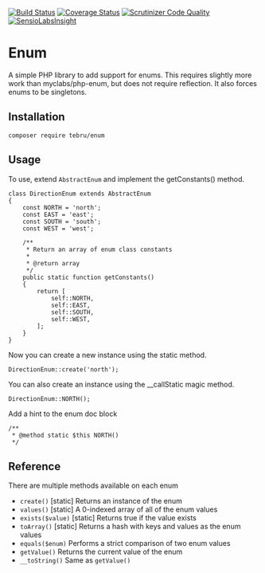 [![Build Status](https://travis-ci.org/tebru/enum.svg)](https://travis-ci.org/tebru/enum)
[![Coverage Status](https://coveralls.io/repos/tebru/enum/badge.svg?branch=master&service=github)](https://coveralls.io/github/tebru/enum?branch=master)
[![Scrutinizer Code Quality](https://scrutinizer-ci.com/g/tebru/enum/badges/quality-score.png?b=master)](https://scrutinizer-ci.com/g/tebru/enum/?branch=master)
[![SensioLabsInsight](https://insight.sensiolabs.com/projects/6d6111c3-d668-4c3a-9620-02ad504b23a4/mini.png)](https://insight.sensiolabs.com/projects/6d6111c3-d668-4c3a-9620-02ad504b23a4)

Enum
====

A simple PHP library to add support for enums.  This requires slightly
more work than myclabs/php-enum, but does not require reflection. It
also forces enums to be singletons.

Installation
------------

    composer require tebru/enum

Usage
-----

To use, extend `AbstractEnum` and implement the getConstants() method.

    class DirectionEnum extends AbstractEnum
    {
        const NORTH = 'north';
        const EAST = 'east';
        const SOUTH = 'south';
        const WEST = 'west';

        /**
         * Return an array of enum class constants
         *
         * @return array
         */
        public static function getConstants()
        {
            return [
                self::NORTH,
                self::EAST,
                self::SOUTH,
                self::WEST,
            ];
        }
    }

Now you can create a new instance using the static method.

    DirectionEnum::create('north');
    
You can also create an instance using the __callStatic magic method.
    
    DirectionEnum::NORTH();
    
Add a hint to the enum doc block

    /**
     * @method static $this NORTH()
     */

Reference
---------

There are multiple methods available on each enum

* `create()` [static] Returns an instance of the enum
* `values()` [static] A 0-indexed array of all of the enum values
* `exists($value)` [static] Returns true if the value exists
* `toArray()` [static] Returns a hash with keys and values as the enum values
* `equals($enum)` Performs a strict comparison of two enum values
* `getValue()` Returns the current value of the enum
* `__toString()` Same as `getValue()`
